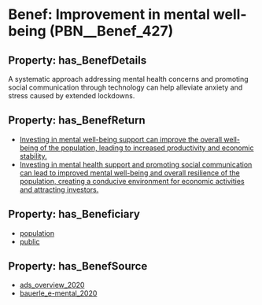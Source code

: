 # Benef: __Improvement in mental well-being__ (PBN__Benef_427)

## Property: has_BenefDetails

A systematic approach addressing mental health concerns and promoting social communication through technology can help alleviate anxiety and stress caused by extended lockdowns.

## Property: has_BenefReturn

* [Investing in mental well-being support can improve the overall well-being of the population, leading to increased productivity and economic stability.](../BenefReturn/PBN__BenefReturn_460)
* [Investing in mental health support and promoting social communication can lead to improved mental well-being and overall resilience of the population, creating a conducive environment for economic activities and attracting investors.](../BenefReturn/PBN__BenefReturn_1128)

## Property: has_Beneficiary

* [population](../Stakeholder/PBN__Stakeholder_81)
* [public](../Stakeholder/PBN__Stakeholder_52)

## Property: has_BenefSource

* [ads_overview_2020](../Article/PBN__Article_86)
* [bauerle_e-mental_2020](../Article/PBN__Article_209)

